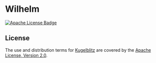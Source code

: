 Wilhelm
=======

[![Apache License Badge]][Apache License, Version 2.0]

License
-------

The use and distribution terms for [Kugelblitz]() are covered by the [Apache License, Version 2.0].

[Apache License Badge]: https://img.shields.io/badge/Apache%202.0-FE5D26.svg?style=for-the-badge&logo=Apache&logoColor=white
[Apache License, Version 2.0]: https://www.apache.org/licenses/LICENSE-2.0

